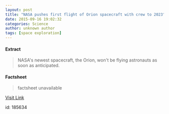```yaml
---
layout: post
title: "NASA pushes first flight of Orion spacecraft with crew to 2023"
date: 2015-09-16 19:02:32
categories: Science
author: unknown author
tags: [space exploration]
---
```



#### Extract
>NASA's newest spacecraft, the Orion, won't be flying astronauts as soon as anticipated.

#### Factsheet
>factsheet unavailable

[Visit Link](http://phys.org/news/2015-09-nasa-flight-orion-spacecraft-crew.html)

id:  185634
